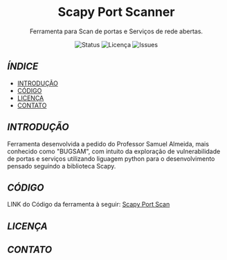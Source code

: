 
<h1 align="center">Scapy Port Scanner</h1>

<p align="center">
 Ferramenta para Scan de portas e Serviços de rede abertas.
</p>

<p align="center">
  <img src="https://img.shields.io/badge/Status-%20Finalizado-yellow" alt="Status">
  <img src="https://img.shields.io/github/license/rm552529/Scapy_Port_Scan" alt="Licença">
  <img src="https://img.shields.io/github/issues/seu-usuario/seu-repositorio" alt="Issues">
</p>

## _ÍNDICE_
- [INTRODUÇÃO](#introdução)
- [CÓDIGO](#código)
- [LICENÇA](#licença)
- [CONTATO](#contato)


## _INTRODUÇÃO_

Ferramenta desenvolvida a pedido do Professor Samuel Almeida, mais conhecido como "BUGSAM", com intuito da exploração de vulnerabilidade de portas e serviços utilizando liguagem python para o desenvolvimento pensado seguindo a biblioteca Scapy.

## _CÓDIGO_
LINK do Código da ferramenta à seguir: [Scapy Port Scan](Main_Code)

## _LICENÇA_

## _CONTATO_

